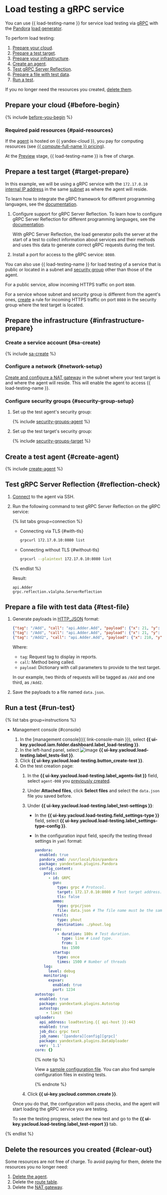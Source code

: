 # Load testing a gRPC service


You can use {{ load-testing-name }} for service load testing via [gRPC](https://grpc.io/docs/) with the [Pandora](../../load-testing/concepts/load-generator.md) [load generator](../../load-testing/concepts/load-generator.md#pandora).

To perform load testing:
1. [Prepare your cloud](#before-begin).
1. [Prepare a test target](#target-prepare).
1. [Prepare your infrastructure](#infrastructure-prepare).
1. [Create an agent](#create-agent).
1. [Test gRPC Server Reflection](#reflection-check).
1. [Prepare a file with test data](#test-file).
1. [Run a test](#run-test).

If you no longer need the resources you created, [delete them](#clear-out).

## Prepare your cloud {#before-begin}

{% include [before-you-begin](../_tutorials_includes/before-you-begin.md) %}


### Required paid resources {#paid-resources}

If the [agent](../../load-testing/concepts/agent.md) is hosted on {{ yandex-cloud }}, you pay for computing resources (see [{{ compute-full-name }} pricing](../../compute/pricing.md)).

At the [Preview](../../overview/concepts/launch-stages.md) stage, {{ load-testing-name }} is free of charge.


## Prepare a test target {#target-prepare}

In this example, we will be using a gRPC service with the `172.17.0.10` [internal IP address](../../vpc/concepts/address.md#internal-addresses) in the same [subnet](../../vpc/concepts/network.md#subnet) as where the agent will reside.

To learn how to integrate the gRPC framework for different programming languages, see the [documentation](https://grpc.io/docs/languages/).
1. Configure support for gRPC Server Reflection. To learn how to configure gRPC Server Reflection for different programming languages, see the [documentation](https://grpc.github.io/grpc/core/md_doc_server-reflection.html).

   With gRPC Server Reflection, the load generator polls the server at the start of a test to collect information about services and their methods and uses this data to generate correct gRPC requests during the test.
1. Install a port for access to the gRPC service: `8080`.

You can also use {{ load-testing-name }} for load testing of a service that is public or located in a subnet and [security group](../../vpc/concepts/security-groups.md) other than those of the agent.

For a public service, allow incoming HTTPS traffic on port `8080`.

For a service whose subnet and security group is different from the agent's ones, [create](#security-group-setup) a rule for incoming HTTPS traffic on port `8080` in the security group where the test target is located.

## Prepare the infrastructure {#infrastructure-prepare}

### Create a service account {#sa-create}

{% include [sa-create](../../_includes/load-testing/sa-create.md) %}

### Configure a network {#network-setup}

[Create and configure a NAT gateway](../../vpc/operations/create-nat-gateway.md) in the subnet where your test target is and where the agent will reside. This will enable the agent to access {{ load-testing-name }}.

### Configure security groups {#security-group-setup}

1. Set up the test agent's security group:

   {% include [security-groups-agent](../../_includes/load-testing/security-groups-agent.md) %}

1. Set up the test target's security group:

   {% include [security-groups-target](../../_includes/load-testing/security-groups-target.md) %}

## Create a test agent {#create-agent}

{% include [create-agent](../../_includes/load-testing/create-agent.md) %}

## Test gRPC Server Reflection {#reflection-check}

1. [Connect](../../compute/operations/vm-connect/ssh.md#vm-connect) to the agent via SSH.
1. Run the following command to test gRPC Server Reflection on the gRPC service:

   {% list tabs group=connection %}

   - Connecting via TLS {#with-tls}

     ```bash
     grpcurl 172.17.0.10:8080 list
     ```

   - Connecting without TLS {#without-tls}

     ```bash
     grpcurl --plaintext 172.17.0.10:8080 list
     ```

   {% endlist %}

   Result:

   ```text
   api.Adder
   grpc.reflection.v1alpha.ServerReflection
   ```

## Prepare a file with test data {#test-file}

1. Generate payloads in [HTTP_JSON](../../load-testing/concepts/payloads/http-json.md) format:

   ```JSON
   {"tag": "/Add", "call": "api.Adder.Add", "payload": {"x": 21, "y": 12}}
   {"tag": "/Add", "call": "api.Adder.Add", "payload": {"x": 21, "y": 12}}
   {"tag": "/Add2", "call": "api.Adder.Add", "payload": {"x": 210, "y": 120}}
   ```

   Where:
   * `tag`: Request tag to display in reports.
   * `call`: Method being called.
   * `payload`: Dictionary with call parameters to provide to the test target.

   In our example, two thirds of requests will be tagged as `/Add` and one third, as `/Add2`.
1. Save the payloads to a file named `data.json`.

## Run a test {#run-test}

{% list tabs group=instructions %}

- Management console {#console}

  1. In the [management console]({{ link-console-main }}), select **{{ ui-key.yacloud.iam.folder.dashboard.label_load-testing }}**.
  1. In the left-hand panel, select ![image](../../_assets/load-testing/test.svg) **{{ ui-key.yacloud.load-testing.label_tests-list }}**.
  1. Click **{{ ui-key.yacloud.load-testing.button_create-test }}**.
  1. On the test creation page:
     1. In the **{{ ui-key.yacloud.load-testing.label_agents-list }}** field, select `agent-008` you [previously created](#create-agent).
     1. Under **Attached files**, click **Select files** and select the `data.json` file you saved before.
     1. Under **{{ ui-key.yacloud.load-testing.label_test-settings }}**:
        * In the **{{ ui-key.yacloud.load-testing.field_settings-type }}** field, select **{{ ui-key.yacloud.load-testing.label_settings-type-config }}**.
        * In the configuration input field, specify the testing thread settings in `yaml` format:

          ```yaml
          pandora:
            enabled: true
            pandora_cmd: /usr/local/bin/pandora
            package: yandextank.plugins.Pandora
            config_content:
              pools:
                - id: GRPC
                  gun:
                    type: grpc # Protocol.
                    target: 172.17.0.10:8080 # Test target address.
                    tls: false
                  ammo:
                    type: grpc/json
                    file: data.json # The file name must be the same as the name of the attached file.
                  result:
                    type: phout
                    destination: ./phout.log
                  rps:
                    - duration: 180s # Test duration.
                      type: line # Load type.
                      from: 1
                      to: 1500
                  startup:
                    type: once
                    times: 1500 # Number of threads
              log:
                level: debug
              monitoring:
                expvar:
                  enabled: true
                  port: 1234
          autostop:
            enabled: true
            package: yandextank.plugins.Autostop
            autostop:
               - limit (5m)
          uploader:
            api_address: loadtesting.{{ api-host }}:443
            enabled: true
            job_dsc: grpc test
            job_name: '[pandora][config][grpc]'
            package: yandextank.plugins.DataUploader
            ver: '1.1'
          core: {}
          ```

          {% note tip %}

          View a [sample configuration file](../../load-testing/concepts/testing-stream.md#config_example). You can also find sample configuration files in existing tests.

          {% endnote %}

     1. Click **{{ ui-key.yacloud.common.create }}**.

    Once you do that, the configuration will pass checks, and the agent will start loading the gRPC service you are testing.

    To see the testing progress, select the new test and go to the **{{ ui-key.yacloud.load-testing.label_test-report }}** tab.

{% endlist %}

## Delete the resources you created {#clear-out}

Some resources are not free of charge. To avoid paying for them, delete the resources you no longer need:

1. [Delete the agent](../../compute/operations/vm-control/vm-delete.md).
1. Delete the [route table](../../vpc/operations/delete-route-table.md).
1. Delete the [NAT gateway](../../vpc/operations/delete-nat-gateway.md).
